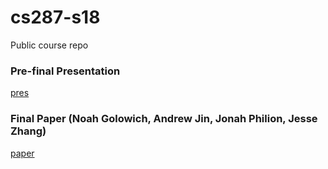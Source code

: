 # cs287-s18
Public course repo

### Pre-final Presentation

[pres](https://github.com/jonahthelion/cs287-s18/blob/master/final/pres.pdf)

### Final Paper (Noah Golowich, Andrew Jin, Jonah Philion, Jesse Zhang)
[paper](https://github.com/jonahthelion/cs287-s18/blob/master/final/cs287_s18_master.pdf)




